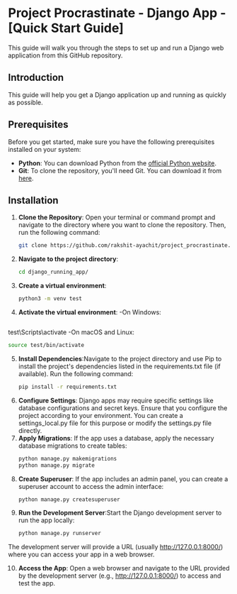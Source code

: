 # Project Procrastinate -  Django App - [Quick Start Guide]

This guide will walk you through the steps to set up and run a Django web application from this GitHub repository.

## Introduction

This guide will help you get a Django application up and running as quickly as possible.

## Prerequisites

Before you get started, make sure you have the following prerequisites installed on your system:

- **Python**: You can download Python from the [official Python website](https://www.python.org/downloads/).
- **Git**: To clone the repository, you'll need Git. You can download it from [here](https://git-scm.com/downloads).

## Installation

1. **Clone the Repository**: Open your terminal or command prompt and navigate to the directory where you want to clone the repository. Then, run the following command:

   ```bash
   git clone https://github.com/rakshit-ayachit/project_procrastinate.git

2. **Navigate to the project directory**:
   ```bash
   cd django_running_app/
3. **Create a virtual environment**: 
   ```bash
   python3 -m venv test

4. **Activate the virtual environment**:
-On Windows:
   ```bash
  test\Scripts\activate
-On macOS and Linux:
   ```bash
  source test/bin/activate
   ```

5. **Install Dependencies**:Navigate to the project directory and use Pip to install the project's dependencies listed in the requirements.txt file (if available). Run the following command:
    ```bash
    pip install -r requirements.txt
6. **Configure Settings**: Django apps may require specific settings like database configurations and secret keys. Ensure that you configure the project according to your environment. You can create a settings_local.py file for this purpose or modify the settings.py file directly.
7. **Apply Migrations**: If the app uses a database, apply the necessary database migrations to create tables:
   ```bash
   python manage.py makemigrations
   python manage.py migrate

8. **Create Superuser**:  If the app includes an admin panel, you can create a superuser account to access the admin interface:
    ```bash
    python manage.py createsuperuser

9. **Run the Development Server**:Start the Django development server to run the app locally:
    ```bash
    python manage.py runserver
  The development server will provide a URL (usually http://127.0.0.1:8000/) where you can access your app in a web browser.
  
10. **Access the App**: Open a web browser and navigate to the URL provided by the development server (e.g., http://127.0.0.1:8000/) to access and test the app.




       
